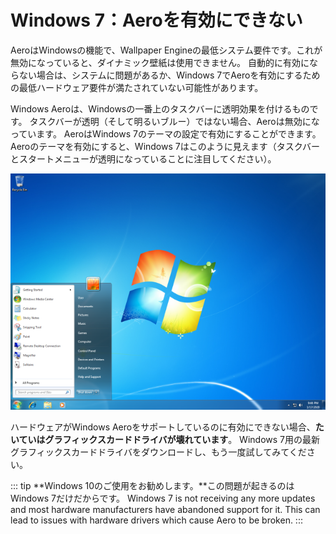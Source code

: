 # Windows 7：Aeroを有効にできない

AeroはWindowsの機能で、Wallpaper Engineの最低システム要件です。これが無効になっていると、ダイナミック壁紙は使用できません。 自動的に有効にならない場合は、システムに問題があるか、Windows 7でAeroを有効にするための最低ハードウェア要件が満たされていない可能性があります。

Windows Aeroは、Windowsの一番上のタスクバーに透明効果を付けるものです。 タスクバーが透明（そして明るいブルー）ではない場合、Aeroは無効になっています。 AeroはWindows 7のテーマの設定で有効にすることができます。 Aeroのテーマを有効にすると、Windows 7はこのように見えます（タスクバーとスタートメニューが透明になっていることに注目してください）。

![Windows 7 with Aero](./w7.png)

ハードウェアがWindows Aeroをサポートしているのに有効にできない場合、**たいていはグラフィックスカードドライバが壊れています**。 Windows 7用の最新グラフィックスカードドライバをダウンロードし、もう一度試してみてください。

::: tip **Windows 10のご使用をお勧めします。**この問題が起きるのはWindows 7だけだからです。 Windows 7 is not receiving any more updates and most hardware manufacturers have abandoned support for it. This can lead to issues with hardware drivers which cause Aero to be broken. :::